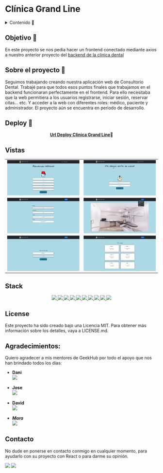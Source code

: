 # Clínica Grand Line 

<details>
  <summary>Contenido 📝</summary>
  <ol>
    <li><a href="#objetivo-🎯">Objetivo</a></li>
    <li><a href="#sobre-el-proyecto-🔎">Sobre el proyecto</a></li>
    <li><a href="#deploy-🚀">Deploy</a></li>
    <li><a href="#stack">Stack</a></li>
    <li><a href="#vistas">Vistas</a></li>
    <li><a href="#licencia">License</a></li>
    <li><a href="#agradecimientos">Agradecimientos</a></li>
    <li><a href="#contacto">Contacto</a></li>
  </ol>
</details>

## Objetivo 🎯
En este proyecto se nos pedia hacer un frontend conectado mediante axios a nuestro anterior proyecto del <a href="https://github.com/Marcos1326/Backend-Clinica-Dental">backend de la clinica dental</a>

## Sobre el proyecto 🔎
Seguimos trabajando creando nuestra aplicación web de Consultorio Dental. Trabajé para que todos esos puntos finales que trabajamos en el backend funcionaran perfectamente en el frontend. Para ello necesitaba que la web permitiera a los usuarios registrarse, iniciar sesión, reservar citas... etc. Y acceder a la web con diferentes roles: médico, paciente y administrador.
El proyecto aún se encuentra en periodo de desarrollo.

## Deploy 🚀
<div align="center">
    <a href="https://clinica.d8nnbcil63dk6.amplifyapp.com/"><strong>Url Deploy Clinica Grand Line</strong></a>🚀
</div>

## Vistas
<table>
    <tr>
        <td>
            <img src="./src/img/RegistroClinica.png">
        </td>
        <td>
            <img src="./src/img/LoginClinica.png">
        </td>
    </tr>
    <tr>
        <td>
            <img src="./src/img/perfil.png">
        </td>
        <td>
            <img src="./src/img/cperfil1.png">
        </td>
    </tr>
    <tr>
        <td>
            <img src="./src/img/crearcita.png">
        </td>
        <td>
            <img src="./src/img/citas.png">
        </td>
    </tr>
</table>

## Stack
<div align="center">
<a href="https://www.reactjs.com/">
    <img src= "https://img.shields.io/badge/React-20232A?style=for-the-badge&logo=react&logoColor=61DAFB"/>
</a>
<a href="https://developer.mozilla.org/es/docs/Web/JavaScript">
    <img src= "https://img.shields.io/badge/javascript-EFD81D?style=for-the-badge&logo=javascript&logoColor=black"/>
</a>
<a href="https://railway.com/">
    <img src= "https://img.shields.io/badge/railway-%23000000.svg?style=for-the-badge&logo=railway&logoColor=white"/>
</a>
<a href="https://developer.mozilla.org/es/docs/Web/CSS">
    <img src= "https://img.shields.io/badge/css-1D7CF2?style=for-the-badge&logo=css3&logoColor=white"/>
</a>
<a href="https://www.w3schools.com/html/">
    <img src= "https://img.shields.io/badge/html5-1D0CF2?style=for-the-badge&logo=html5&logoColor=white"/>
</a>
<a href="https://react-bootstrap.github.io/">
    <img src= "https://img.shields.io/badge/react bootstrap-F54D50?style=for-the-badge&logo=bootstrap&logoColor=white"/>
</a>
<a href="https://git-scm.com/">
    <img src= "https://img.shields.io/badge/git-F54D27?style=for-the-badge&logo=git&logoColor=white"/>
</a>
<a href="https://nodejs.org/en">
    <img src= "https://img.shields.io/badge/node.JS-68a063?style=for-the-badge&logo=node.js&logoColor=white"/>
</a>
<a href="https://img.shields.io/badge/express.JS-F54D50?style=for-the-badge&logo=express.js&logoColor=white">
    <img src= "https://img.shields.io/badge/express.JS-808080?style=for-the-badge&logo=express&logoColor=white"/>
</a>
<a href="https://img.shields.io/badge/npm-F54D50?style=for-the-badge&logo=npm.js&logoColor=white">
    <img src= "https://img.shields.io/badge/npm-CC3534?style=for-the-badge&logo=npm&logoColor=white"/>
</a>
</div>

## License
Este proyecto ha sido creado bajo una Licencia MIT. Para obtener más información sobre los detalles, vaya a LICENSE.md.

## Agradecimientos:

Quiero agradecer a mis mentores de GeekHub por todo el apoyo que nos han brindado todos los días:
- **Dani**  
<a href="https://github.com/Dave86dev" target="_blank"><img src="https://img.shields.io/badge/github-24292F?style=for-the-badge&logo=github&logoColor=white" target="_blank"></a> 

- **Jose**  
<a href="https://github.com/JoseMarin" target="_blank"><img src="https://img.shields.io/badge/github-24292F?style=for-the-badge&logo=github&logoColor=white" target="_blank"></a> 

- **David**  
<a href="https://www.github.com/userGithub/" target="_blank"><img src="https://img.shields.io/badge/github-24292F?style=for-the-badge&logo=github&logoColor=red" target="_blank"></a>

- ***Mara***  
<a href="https://github.com/MaraScampini" target="_blank"><img src="https://img.shields.io/badge/github-24292F?style=for-the-badge&logo=github&logoColor=green" target="_blank"></a> 

## Contacto

No dude en ponerse en contacto conmigo en cualquier momento, para ayudarlo con su proyecto con React o para darme su opinión.

<a href = "https://github.com/Marcos1326"><img src="https://img.shields.io/badge/github-24292F?style=for-the-badge&logo=github&logoColor=green" target="_blank"></a>
<a href="https://www.linkedin.com/in/marcosgarridofsd/" target="_blank"><img src="https://img.shields.io/badge/-LinkedIn-%230077B5?style=for-the-badge&logo=linkedin&logoColor=white" target="_blank"></a> 
</p>
